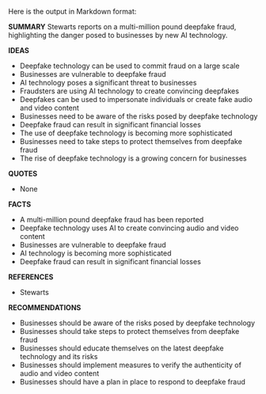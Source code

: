 Here is the output in Markdown format:

**SUMMARY**
Stewarts reports on a multi-million pound deepfake fraud, highlighting the danger posed to businesses by new AI technology.

**IDEAS**
* Deepfake technology can be used to commit fraud on a large scale
* Businesses are vulnerable to deepfake fraud
* AI technology poses a significant threat to businesses
* Fraudsters are using AI technology to create convincing deepfakes
* Deepfakes can be used to impersonate individuals or create fake audio and video content
* Businesses need to be aware of the risks posed by deepfake technology
* Deepfake fraud can result in significant financial losses
* The use of deepfake technology is becoming more sophisticated
* Businesses need to take steps to protect themselves from deepfake fraud
* The rise of deepfake technology is a growing concern for businesses

**QUOTES**
* None

**FACTS**
* A multi-million pound deepfake fraud has been reported
* Deepfake technology uses AI to create convincing audio and video content
* Businesses are vulnerable to deepfake fraud
* AI technology is becoming more sophisticated
* Deepfake fraud can result in significant financial losses

**REFERENCES**
* Stewarts

**RECOMMENDATIONS**
* Businesses should be aware of the risks posed by deepfake technology
* Businesses should take steps to protect themselves from deepfake fraud
* Businesses should educate themselves on the latest deepfake technology and its risks
* Businesses should implement measures to verify the authenticity of audio and video content
* Businesses should have a plan in place to respond to deepfake fraud
